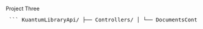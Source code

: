 Project Three

<pre lang="markdown"> ``` KuantumLibraryApi/ ├── Controllers/ │ └── DocumentsController.cs ├── Data/ │ ├── LibraryDbContext.cs │ └── Migrations/ ├── DTOs/ │ ├── DocumentCreateDto.cs │ ├── DocumentDto.cs │ ├── DocumentIndexDto.cs │ ├── DocumentSearchDto.cs │ └── DocumentUpdateDto.cs ├── Models/ │ ├── Document.cs │ └── DocumentPageIndex.cs ├── Validators/ │ ├── DocumentCreateValidator.cs │ ├── DocumentIndexValidator.cs │ ├── DocumentSearchValidator.cs │ └── DocumentUpdateValidator.cs ├── Program.cs ├── appsettings.json └── KuantumLibraryApi.csproj ``` </pre>


